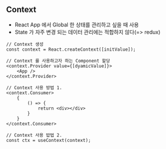 ## Context

- React App 에서 Global 한 상태를 관리하고 싶을 때 사용
- State 가 자주 변경 되는 데이터 관리에는 적합하지 않다(=> redux)

```
// Context 생성
const context = React.createContext([initValue]);

// Context 를 사용하고자 하는 Component 할당
<context.Provider value={[dyamicValue]}>
    <App />
</context.Provider>

// Context 사용 방법 1.
<context.Consumer>
    {
        () => {
            return <div></div>
        }
    }
</context.Consumer>

// Context 사용 밥법 2.
const ctx = useContext(context);
```
